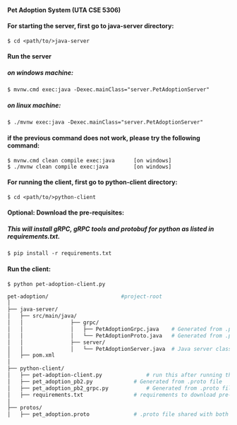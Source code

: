 #### Pet Adoption System (UTA CSE 5306)

#### For starting the server, first go to java-server directory:
	$ cd <path/to/>java-server 
#### Run the server
##### on windows machine:
	$ mvnw.cmd exec:java -Dexec.mainClass="server.PetAdoptionServer"
	
##### on linux machine:
	$ ./mvnw exec:java -Dexec.mainClass="server.PetAdoptionServer"

#### if the previous command does not work, please try the following command:
	$ mvnw.cmd clean compile exec:java 		[on windows]
	$ ./mvnw clean compile exec:java 		[on windows]

#### For running the client, first go to python-client directory: 
	$ cd <path/to/>python-client 

#### Optional: Download the pre-requisites:
##### _This will install gRPC, gRPC tools and protobuf for python as listed in requirements.txt._
	$ pip install -r requirements.txt  

#### Run the client:
	$ python pet-adoption-client.py

 
 ```bash
pet-adoption/						#project-root
│
├── java-server/
│   ├── src/main/java/
│   │           	├── grpc/
│   │           	│   ├── PetAdoptionGrpc.java	# Generated from .proto file
│   │           	│   └── PetAdoptionProto.java	# Generated from .proto file
│   │           	├── server/
│   │           	│   └── PetAdoptionServer.java  # Java server class
│   ├── pom.xml
│
├── python-client/
│   ├── pet-adoption-client.py				# run this after running the java server
│   ├── pet_adoption_pb2.py				# Generated from .proto file
│   ├── pet_adoption_pb2_grpc.py			# Generated from .proto file
│   ├── requirements.txt				# requirements to download pre-rquisites for python 
│
├── protos/
│   ├── pet_adoption.proto				# .proto file shared with both Java and Python
```
